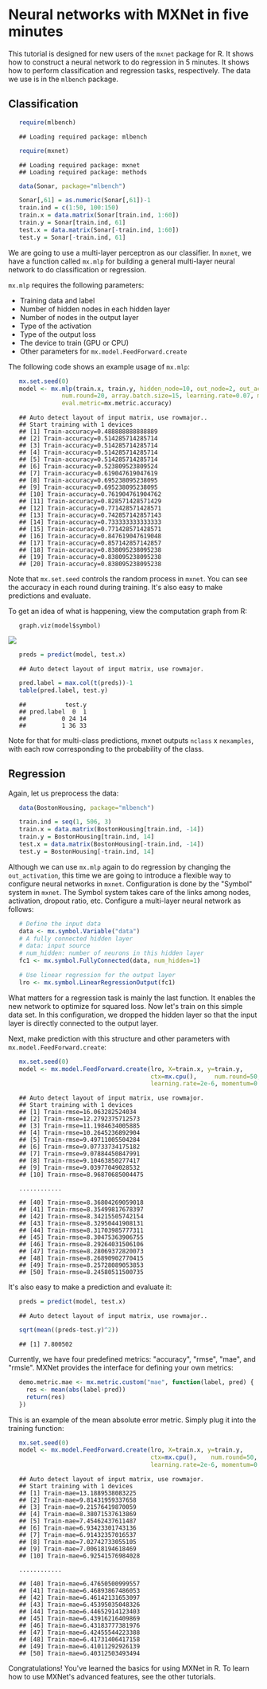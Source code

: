 Neural networks with MXNet in five minutes
=============================================

This tutorial is designed for new users of the `mxnet` package for R. It shows how to construct a neural network to do regression in 5 minutes. It shows how to perform classification and regression tasks, respectively. The data we use is in the `mlbench` package.

## Classification



 ```r
    require(mlbench)
 ```

 ```
    ## Loading required package: mlbench
 ```

 ```r
    require(mxnet)
 ```

 ```
    ## Loading required package: mxnet
    ## Loading required package: methods
 ```

 ```r
    data(Sonar, package="mlbench")

    Sonar[,61] = as.numeric(Sonar[,61])-1
    train.ind = c(1:50, 100:150)
    train.x = data.matrix(Sonar[train.ind, 1:60])
    train.y = Sonar[train.ind, 61]
    test.x = data.matrix(Sonar[-train.ind, 1:60])
    test.y = Sonar[-train.ind, 61]
 ```

We are going to use a multi-layer perceptron as our classifier. In `mxnet`, we have a function called `mx.mlp` for building a general multi-layer neural network to do classification or regression.

`mx.mlp` requires the following parameters:

- Training data and label
- Number of hidden nodes in each hidden layer
- Number of nodes in the output layer
- Type of the activation
- Type of the output loss
- The device to train (GPU or CPU)
- Other parameters for `mx.model.FeedForward.create`

The following code shows an example usage of `mx.mlp`:


 ```r
    mx.set.seed(0)
    model <- mx.mlp(train.x, train.y, hidden_node=10, out_node=2, out_activation="softmax",
                num.round=20, array.batch.size=15, learning.rate=0.07, momentum=0.9,
                eval.metric=mx.metric.accuracy)
 ```

 ```
    ## Auto detect layout of input matrix, use rowmajor..
    ## Start training with 1 devices
    ## [1] Train-accuracy=0.488888888888889
    ## [2] Train-accuracy=0.514285714285714
    ## [3] Train-accuracy=0.514285714285714
    ## [4] Train-accuracy=0.514285714285714
    ## [5] Train-accuracy=0.514285714285714
    ## [6] Train-accuracy=0.523809523809524
    ## [7] Train-accuracy=0.619047619047619
    ## [8] Train-accuracy=0.695238095238095
    ## [9] Train-accuracy=0.695238095238095
    ## [10] Train-accuracy=0.761904761904762
    ## [11] Train-accuracy=0.828571428571429
    ## [12] Train-accuracy=0.771428571428571
    ## [13] Train-accuracy=0.742857142857143
    ## [14] Train-accuracy=0.733333333333333
    ## [15] Train-accuracy=0.771428571428571
    ## [16] Train-accuracy=0.847619047619048
    ## [17] Train-accuracy=0.857142857142857
    ## [18] Train-accuracy=0.838095238095238
    ## [19] Train-accuracy=0.838095238095238
    ## [20] Train-accuracy=0.838095238095238
 ```

Note that `mx.set.seed` controls the random process in `mxnet`. You can see the accuracy in each round during training. It's also easy to make predictions and evaluate.

To get an idea of what is happening, view the computation graph from R:

 ```{r}
    graph.viz(model$symbol)
 ```

[<img src="https://raw.githubusercontent.com/dmlc/web-data/master/mxnet/knitr/graph.computation.png">](https://github.com/dmlc/mxnet)

 ```r
    preds = predict(model, test.x)
 ```

 ```
    ## Auto detect layout of input matrix, use rowmajor.
 ```

 ```r
    pred.label = max.col(t(preds))-1
    table(pred.label, test.y)
 ```

 ```
    ##           test.y
    ## pred.label  0  1
    ##          0 24 14
    ##          1 36 33
 ```

Note for that for multi-class predictions, mxnet outputs `nclass` x `nexamples`, with each row corresponding to the probability of the class.

## Regression

Again, let us preprocess the data:


 ```r
    data(BostonHousing, package="mlbench")

    train.ind = seq(1, 506, 3)
    train.x = data.matrix(BostonHousing[train.ind, -14])
    train.y = BostonHousing[train.ind, 14]
    test.x = data.matrix(BostonHousing[-train.ind, -14])
    test.y = BostonHousing[-train.ind, 14]
 ```

Although we can use `mx.mlp` again to do regression by changing the `out_activation`, this time we are going to introduce a flexible way to configure neural networks in `mxnet`. Configuration is done by the "Symbol" system in `mxnet`. The Symbol system takes care of the links among nodes, activation, dropout ratio, etc. Configure a multi-layer neural network as follows:


 ```r
    # Define the input data
    data <- mx.symbol.Variable("data")
    # A fully connected hidden layer
    # data: input source
    # num_hidden: number of neurons in this hidden layer
    fc1 <- mx.symbol.FullyConnected(data, num_hidden=1)

    # Use linear regression for the output layer
    lro <- mx.symbol.LinearRegressionOutput(fc1)
 ```

What matters for a regression task is mainly the last function. It enables the new network to optimize for squared loss. Now let's train on this simple data set. In this configuration, we dropped the hidden layer so that the input layer is directly connected to the output layer.

Next, make prediction with this structure and other parameters with `mx.model.FeedForward.create`:


 ```r
    mx.set.seed(0)
    model <- mx.model.FeedForward.create(lro, X=train.x, y=train.y,
                                         ctx=mx.cpu(),     num.round=50, array.batch.size=20,
                                         learning.rate=2e-6, momentum=0.9,  eval.metric=mx.metric.rmse)
 ```

 ```
    ## Auto detect layout of input matrix, use rowmajor.
    ## Start training with 1 devices
    ## [1] Train-rmse=16.063282524034
    ## [2] Train-rmse=12.2792375712573
    ## [3] Train-rmse=11.1984634005885
    ## [4] Train-rmse=10.2645236892904
    ## [5] Train-rmse=9.49711005504284
    ## [6] Train-rmse=9.07733734175182
    ## [7] Train-rmse=9.07884450847991
    ## [8] Train-rmse=9.10463850277417
    ## [9] Train-rmse=9.03977049028532
    ## [10] Train-rmse=8.96870685004475

    ............

    ## [40] Train-rmse=8.36804269059018
    ## [41] Train-rmse=8.35499817678397
    ## [42] Train-rmse=8.34215505742154
    ## [43] Train-rmse=8.32950441908131
    ## [44] Train-rmse=8.31703985777311
    ## [45] Train-rmse=8.30475363906755
    ## [46] Train-rmse=8.29264031506106
    ## [47] Train-rmse=8.28069372820073
    ## [48] Train-rmse=8.26890902770415
    ## [49] Train-rmse=8.25728089053853
    ## [50] Train-rmse=8.24580511500735
 ```

It's also easy to make a prediction and evaluate it:


 ```r
    preds = predict(model, test.x)
 ```

 ```
    ## Auto detect layout of input matrix, use rowmajor..
 ```

 ```r
    sqrt(mean((preds-test.y)^2))
 ```

 ```
    ## [1] 7.800502
 ```

Currently, we have four predefined metrics: "accuracy", "rmse", "mae", and "rmsle". MXNet provides the interface for defining your own metrics:


 ```r
    demo.metric.mae <- mx.metric.custom("mae", function(label, pred) {
      res <- mean(abs(label-pred))
      return(res)
    })
 ```

This is an example of the mean absolute error metric. Simply plug it into the training function:


 ```r
    mx.set.seed(0)
    model <- mx.model.FeedForward.create(lro, X=train.x, y=train.y,
                                         ctx=mx.cpu(),    num.round=50, array.batch.size=20,
                                         learning.rate=2e-6, momentum=0.9, eval.metric=demo.metric.mae)
 ```

 ```
    ## Auto detect layout of input matrix, use rowmajor.
    ## Start training with 1 devices
    ## [1] Train-mae=13.1889538083225
    ## [2] Train-mae=9.81431959337658
    ## [3] Train-mae=9.21576419870059
    ## [4] Train-mae=8.38071537613869
    ## [5] Train-mae=7.45462437611487
    ## [6] Train-mae=6.93423301743136
    ## [7] Train-mae=6.91432357016537
    ## [8] Train-mae=7.02742733055105
    ## [9] Train-mae=7.00618194618469
    ## [10] Train-mae=6.92541576984028

    ............

    ## [40] Train-mae=6.47650500999557
    ## [41] Train-mae=6.46893867486053
    ## [42] Train-mae=6.46142131653097
    ## [43] Train-mae=6.45395035048326
    ## [44] Train-mae=6.44652914123403
    ## [45] Train-mae=6.43916216409869
    ## [46] Train-mae=6.43183777381976
    ## [47] Train-mae=6.42455544223388
    ## [48] Train-mae=6.41731406417158
    ## [49] Train-mae=6.41011292926139
    ## [50] Train-mae=6.40312503493494
 ```

Congratulations! You've learned the basics for using MXNet in R. To learn how to use MXNet's advanced features, see the other tutorials.

<!-- INSERT SOURCE DOWNLOAD BUTTONS -->
